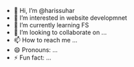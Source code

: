 - 👋 Hi, I’m @harissuhar
- 👀 I’m interested in website developmnet
- 🌱 I’m currently learning FS
- 💞️ I’m looking to collaborate on ...
- 📫 How to reach me ...
- 😄 Pronouns: ...
- ⚡ Fun fact: ...

<!---
harissuhar/harissuhar is a ✨ special ✨ repository because its `README.md` (this file) appears on your GitHub profile.
You can click the Preview link to take a look at your changes.
--->
